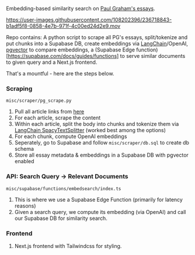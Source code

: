 Embedding-based similarity search on [Paul Graham's essays](http://www.paulgraham.com/articles.html). 

https://user-images.githubusercontent.com/108202396/236718843-b1adf5f8-0858-4e7b-971f-4c00ed24d2e9.mov

Repo contains: A python script to scrape all PG's essays, split/tokenize and put chunks into a Supabase DB, create embeddings via [LangChain](https://python.langchain.com/en/latest/index.html)/OpenAI, [pgvector](https://github.com/pgvector/pgvector) to compare embeddings, a (Supabase Edge function)[https://supabase.com/docs/guides/functions] to serve similar documents to given query and a Next.js frontend. 

That's a mountful - here are the steps below. 

### Scraping
`misc/scraper/pg_scrape.py`

1. Pull all article links from [here](http://www.paulgraham.com/articles.html)
2. For each article, scrape the content
3. Within each article, split the body into chunks and tokenize them via [LangChain SpacyTextSplitter](https://python.langchain.com/en/latest/modules/indexes/text_splitters/examples/spacy.html) (worked best among the options) 
4. For each chunk, compute OpenAI embeddings 
5. Seperately, go to Supabase and follow `misc/scraper/db.sql` to create db schema
6. Store all essay metadata & embeddings in a Supabase DB with pgvector enabled


### API: Search Query -> Relevant Documents

`misc/supabase/functions/embedsearch/index.ts`
1. This is where we use a Supabase Edge Function (primarily for latency reasons)
2. Given a search query, we compute its embedding (via OpenAI) and call our Supabase DB for similarity search.

### Frontend

1. Next.js frontend with Tailwindcss for styling. 




